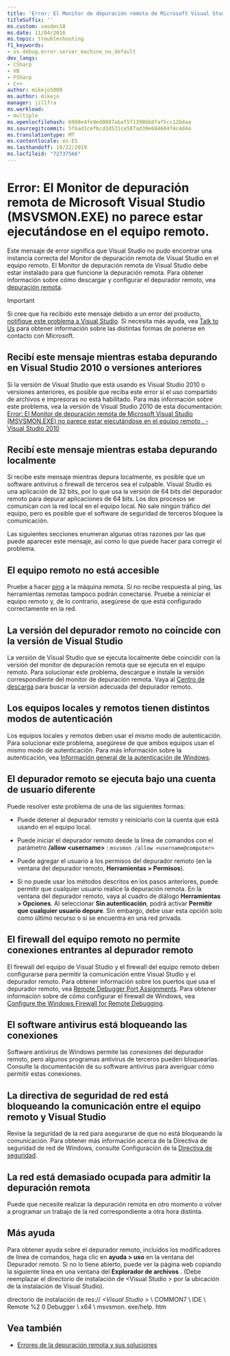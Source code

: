 ```yaml
---
title: 'Error: El Monitor de depuración remota de Microsoft Visual Studio (MSVSMON.EXE) no parece estar ejecutándose en el equipo remoto.'
titleSuffix: ''
ms.custom: seodec18
ms.date: 11/04/2016
ms.topic: troubleshooting
f1_keywords:
- vs.debug.error.server_machine_no_default
dev_langs:
- CSharp
- VB
- FSharp
- C++
author: mikejo5000
ms.author: mikejo
manager: jillfra
ms.workload:
- multiple
ms.openlocfilehash: b908e4fe9ed0087abaf5f1390bb8faf5cc12bdaa
ms.sourcegitcommit: 5f6ad1cefbcd3d531ce587ad30e684684f4c4d44
ms.translationtype: MT
ms.contentlocale: es-ES
ms.lasthandoff: 10/22/2019
ms.locfileid: "72737566"
---
```

# <a name="error-the-microsoft-visual-studio-remote-debugging-monitor-msvsmonexe-does-not-appear-to-be-running-on-the-remote-computer"></a>Error: El Monitor de depuración remota de Microsoft Visual Studio (MSVSMON.EXE) no parece estar ejecutándose en el equipo remoto.
Este mensaje de error significa que Visual Studio no pudo encontrar una instancia correcta del Monitor de depuración remota de Visual Studio en el equipo remoto. El Monitor de depuración remota de Visual Studio debe estar instalado para que funcione la depuración remota. Para obtener información sobre cómo descargar y configurar el depurador remoto, vea [depuración remota](../debugger/remote-debugging.md).

> [!IMPORTANT]
> Si cree que ha recibido este mensaje debido a un error del producto, [notifique este problema a Visual Studio](../ide/how-to-report-a-problem-with-visual-studio.md). Si necesita más ayuda, vea [Talk to Us](../ide/talk-to-us.md) para obtener información sobre las distintas formas de ponerse en contacto con Microsoft.

## <a name="i-got-this-message-while-i-was-debugging-in-visual-studio-2010-or-earlier"></a>Recibí este mensaje mientras estaba depurando en Visual Studio 2010 o versiones anteriores
 Si la versión de Visual Studio que está usando es Visual Studio 2010 o versiones anteriores, es posible que reciba este error si el uso compartido de archivos e impresoras no está habilitado. Para más información sobre este problema, vea la versión de Visual Studio 2010 de esta documentación: [Error: El Monitor de depuración remota de Microsoft Visual Studio (MSVSMON.EXE) no parece estar ejecutándose en el equipo remoto . - Visual Studio 2010](https://docs.microsoft.com/previous-versions/visualstudio/visual-studio-2010/ms164726(v=vs.100))

## <a name="i-got-this-message-while-i-was-debugging-locally"></a>Recibí este mensaje mientras estaba depurando localmente
 Si recibe este mensaje mientras depura localmente, es posible que un software antivirus o firewall de terceros sea el culpable. Visual Studio es una aplicación de 32 bits, por lo que usa la versión de 64 bits del depurador remoto para depurar aplicaciones de 64 bits. Los dos procesos se comunican con la red local en el equipo local. No sale ningún tráfico del equipo, pero es posible que el software de seguridad de terceros bloquee la comunicación.

 Las siguientes secciones enumeran algunas otras razones por las que puede aparecer este mensaje, así como lo que puede hacer para corregir el problema.

## <a name="the-remote-machine-is-not-reachable"></a>El equipo remoto no está accesible
 Pruebe a hacer [ping](/previous-versions/windows/it-pro/windows-server-2008-R2-and-2008/ee624059(v=ws.10)) a la máquina remota. Si no recibe respuesta al ping, las herramientas remotas tampoco podrán conectarse. Pruebe a reiniciar el equipo remoto y, de lo contrario, asegúrese de que está configurado correctamente en la red.

## <a name="the-version-of-the-remote-debugger-doesnt-match-the-version-of-visual-studio"></a>La versión del depurador remoto no coincide con la versión de Visual Studio
 La versión de Visual Studio que se ejecuta localmente debe coincidir con la versión del monitor de depuración remota que se ejecuta en el equipo remoto. Para solucionar este problema, descargue e instale la versión correspondiente del monitor de depuración remota. Vaya al [Centro de descarga](http://www.microsoft.com/en-us/download) para buscar la versión adecuada del depurador remoto.

## <a name="the-local-and-remote-machines-have-different-authentication-modes"></a>Los equipos locales y remotos tienen distintos modos de autenticación
 Los equipos locales y remotos deben usar el mismo modo de autenticación. Para solucionar este problema, asegúrese de que ambos equipos usan el mismo modo de autenticación. Para más información sobre la autenticación, vea [Información general de la autenticación de Windows](/previous-versions/windows/it-pro/windows-server-2012-R2-and-2012/hh831472(v=ws.11)).

## <a name="the-remote-debugger-is-running-under-a-different-user-account"></a>El depurador remoto se ejecuta bajo una cuenta de usuario diferente
 Puede resolver este problema de una de las siguientes formas:

- Puede detener al depurador remoto y reiniciarlo con la cuenta que está usando en el equipo local.

- Puede iniciar el depurador remoto desde la línea de comandos con el parámetro **/allow \<username>** : `msvsmon /allow <username@computer>`

- Puede agregar el usuario a los permisos del depurador remoto (en la ventana del depurador remoto, **Herramientas > Permisos**).

- Si no puede usar los métodos descritos en los pasos anteriores, puede permitir que cualquier usuario realice la depuración remota. En la ventana del depurador remoto, vaya al cuadro de diálogo **Herramientas > Opciones**. Al seleccionar   **Sin autenticación**, podrá activar **Permitir que cualquier usuario depure**. Sin embargo, debe usar esta opción solo como último recurso o si se encuentra en una red privada.

## <a name="the-firewall-on-the-remote-machine-doesnt-allow-incoming-connections-to-the-remote-debugger"></a>El firewall del equipo remoto no permite conexiones entrantes al depurador remoto
 El firewall del equipo de Visual Studio y el firewall del equipo remoto deben configurarse para permitir la comunicación entre Visual Studio y el depurador remoto. Para obtener información sobre los puertos que usa el depurador remoto, vea [Remote Debugger Port Assignments](../debugger/remote-debugger-port-assignments.md). Para obtener información sobre de cómo configurar el firewall de Windows, vea [Configure the Windows Firewall for Remote Debugging](../debugger/configure-the-windows-firewall-for-remote-debugging.md).

## <a name="anti-virus-software-is-blocking-the-connections"></a>El software antivirus está bloqueando las conexiones
 Software antivirus de Windows permite las conexiones del depurador remoto, pero algunos programas antivirus de terceros pueden bloquearlas. Consulte la documentación de su software antivirus para averiguar cómo permitir estas conexiones.

## <a name="network-security-policy-is-blocking-communication-between-the-remote-machine-and-visual-studio"></a>La directiva de seguridad de red está bloqueando la comunicación entre el equipo remoto y Visual Studio
 Revise la seguridad de la red para asegurarse de que no está bloqueando la comunicación. Para obtener más información acerca de la Directiva de seguridad de red de Windows, consulte Configuración de la [Directiva de seguridad](/windows/device-security/security-policy-settings/security-policy-settings).

## <a name="the-network-is-too-busy-to-support-remote-debugging"></a>La red está demasiado ocupada para admitir la depuración remota
 Puede que necesite realizar la depuración remota en otro momento o volver a programar un trabajo de la red correspondiente a otra hora distinta.

## <a name="more-help"></a>Más ayuda
 Para obtener ayuda sobre el depurador remoto, incluidos los modificadores de línea de comandos, haga clic en **ayuda > uso** en la ventana del Depurador remoto. Si no lo tiene abierto, puede ver la página web copiando la siguiente línea en una ventana del **Explorador de archivos** . (Debe reemplazar el directorio de instalación de \<Visual Studio > por la ubicación de la instalación de Visual Studio).

 directorio de instalación de res:// *\<Visual Studio >* \ COMMON7 \ IDE \ Remote %2 0 Debugger \ x64 \ msvsmon. exe/help. htm

## <a name="see-also"></a>Vea también
- [Errores de la depuración remota y sus soluciones](../debugger/remote-debugging-errors-and-troubleshooting.md)
